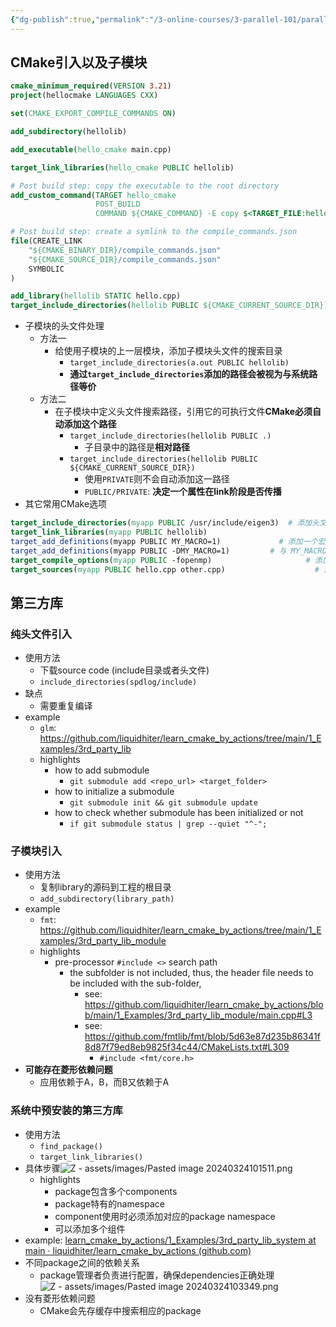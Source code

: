 ```yaml
---
{"dg-publish":true,"permalink":"/3-online-courses/3-parallel-101/parallel-101-series-01-c-make/","noteIcon":"","created":"2024-03-23T22:12:44.912+01:00","updated":"2024-03-24T10:43:41.330+01:00"}
---
```


## CMake引入以及子模块
```CMake
cmake_minimum_required(VERSION 3.21)
project(hellocmake LANGUAGES CXX)

set(CMAKE_EXPORT_COMPILE_COMMANDS ON)

add_subdirectory(hellolib)

add_executable(hello_cmake main.cpp)

target_link_libraries(hello_cmake PUBLIC hellolib)

# Post build step: copy the executable to the root directory
add_custom_command(TARGET hello_cmake
                   POST_BUILD
                   COMMAND ${CMAKE_COMMAND} -E copy $<TARGET_FILE:hello_cmake> ${CMAKE_SOURCE_DIR})

# Post build step: create a symlink to the compile_commands.json
file(CREATE_LINK
    "${CMAKE_BINARY_DIR}/compile_commands.json"
    "${CMAKE_SOURCE_DIR}/compile_commands.json"
    SYMBOLIC
)
```

```CMake
add_library(hellolib STATIC hello.cpp)
target_include_directories(hellolib PUBLIC ${CMAKE_CURRENT_SOURCE_DIR}) 
```
- 子模块的头文件处理
	- 方法一
		- 给使用子模块的上一层模块，添加子模块头文件的搜索目录
			- `target_include_directories(a.out PUBLIC hellolib)`
			- **通过`target_include_directories`添加的路径会被视为与系统路径等价**
	- 方法二
		- 在子模块中定义头文件搜索路径，引用它的可执行文件**CMake必须自动添加这个路径**
			- `target_include_directories(hellolib PUBLIC .)`
				- 子目录中的路径是**相对路径**
			- `target_include_directories(hellolib PUBLIC ${CMAKE_CURRENT_SOURCE_DIR})`
				- 使用`PRIVATE`则不会自动添加这一路径
				- `PUBLIC/PRIVATE`: **决定一个属性在link阶段是否传播**
- 其它常用CMake选项
```CMake
target_include_directories(myapp PUBLIC /usr/include/eigen3)  # 添加头文件搜索目录
target_link_libraries(myapp PUBLIC hellolib)                               # 添加要链接的库
target_add_definitions(myapp PUBLIC MY_MACRO=1)             # 添加一个宏定义
target_add_definitions(myapp PUBLIC -DMY_MACRO=1)         # 与 MY_MACRO=1 等价
target_compile_options(myapp PUBLIC -fopenmp)                     # 添加编译器命令行选项
target_sources(myapp PUBLIC hello.cpp other.cpp)                    # 添加要编译的源文件
```

## 第三方库
### 纯头文件引入
- 使用方法
	- 下载source code (include目录或者头文件)
	- `include_directories(spdlog/include)`
- 缺点
	- 需要重复编译
- example
	- `glm`: https://github.com/liquidhiter/learn_cmake_by_actions/tree/main/1_Examples/3rd_party_lib
	- highlights
		- how to add submodule
			- `git submodule add <repo_url> <target_folder>`
		- how to initialize a submodule
			- `git submodule init && git submodule update`
		- how to check whether submodule has been initialized or not
			- `if git submodule status | grep --quiet "^-";`
### 子模块引入
- 使用方法
	- 复制library的源码到工程的根目录
	- `add_subdirectory(library_path)`
- example
	- `fmt`: https://github.com/liquidhiter/learn_cmake_by_actions/tree/main/1_Examples/3rd_party_lib_module
	- highlights
		- pre-processor `#include <>` search path
			- the subfolder is not included, thus, the header file needs to be included with the sub-folder, 
				- see: https://github.com/liquidhiter/learn_cmake_by_actions/blob/main/1_Examples/3rd_party_lib_module/main.cpp#L3
				- see: https://github.com/fmtlib/fmt/blob/5d63e87d235b86341f8d87f79ed8eb9825f34c44/CMakeLists.txt#L309
					- `#include <fmt/core.h>`
- **可能存在菱形依赖问题**
	- 应用依赖于A，B，而B又依赖于A

### 系统中预安装的第三方库
- 使用方法
	- `find_package()`
	- `target_link_libraries()`
- 具体步骤![Z - assets/images/Pasted image 20240324101511.png](/img/user/Z%20-%20assets/images/Pasted%20image%2020240324101511.png)
	- highlights
		- package包含多个components
		- package特有的namespace
		- component使用时必须添加对应的package namespace
		- 可以添加多个组件
- example: [learn_cmake_by_actions/1_Examples/3rd_party_lib_system at main · liquidhiter/learn_cmake_by_actions (github.com)](https://github.com/liquidhiter/learn_cmake_by_actions/tree/main/1_Examples/3rd_party_lib_system)
- 不同package之间的依赖关系
	- package管理者负责进行配置，确保dependencies正确处理 ![Z - assets/images/Pasted image 20240324103349.png](/img/user/Z%20-%20assets/images/Pasted%20image%2020240324103349.png)
- 没有菱形依赖问题
	- CMake会先存缓存中搜索相应的package